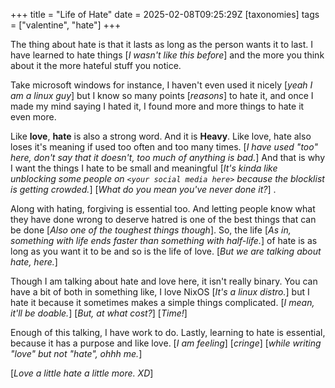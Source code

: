 +++
title = "Life of Hate"
date = 2025-02-08T09:25:29Z
[taxonomies]
tags = ["valentine", "hate"]
+++

The thing about hate is that it lasts as long as the person wants it to last.
I have learned to hate things [_I wasn't like this before_] and the more you
think about it the more hateful stuff you notice.

Take microsoft windows for instance, I haven't even used it nicely [_yeah I am a linux guy_] but
I know so many points [_reasons_] to hate it, and once I made my mind saying I hated it, I found more
and more things to hate it even more.

Like __love__,  __hate__ is also a strong word. And it is __Heavy__. Like love, hate also loses
it's meaning if used too often and too many times. [_I have used "too" here, don't say that it doesn't,
too much of anything is bad._] And that is why I want the things I hate to be small and meaningful
[_It's kinda like unblocking some people on `<your social media here>` because the blocklist is getting crowded._]
[_What do you mean you've never done it?_] .

Along with hating, forgiving is essential too. And letting people know what they have
done wrong to deserve hatred is one of the best things that can be done [_Also one of the
toughest things though_]. So, the life [_As in, something with life ends faster than something with half-life._] of hate is as long as you want it to be and so is
the life of love. [_But we are talking about hate, here._]

Though I am talking about hate and love here, it isn't really binary. You can have a bit of
both in something like, I love NixOS [_It's a linux distro._] but I hate it because it sometimes
makes a simple things complicated. [_I mean, it'll be doable._] [_But, at what cost?_] [_Time!_]

Enough of this talking, I have work to do. Lastly, learning to hate is essential, because it
has a purpose and like love. [_I am feeling_] [_cringe_] [_while writing "love" but not "hate", ohhh me._]

[_Love a little hate a little more. XD_]
